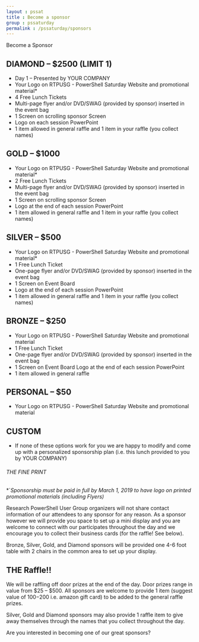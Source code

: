 ```yaml
---
layout : pssat
title : Become a sponsor
group : pssaturday
permalink : /pssaturday/sponsors
---
```


Become a Sponsor

## DIAMOND – $2500 (LIMIT 1)
- Day 1 – Presented by YOUR COMPANY
- Your Logo on RTPUSG - PowerShell Saturday Website and promotional material*
- 4 Free Lunch Tickets
- Multi-page flyer and/or DVD/SWAG (provided by sponsor) inserted in the event bag
- 1 Screen on scrolling sponsor Screen
- Logo on each session PowerPoint
- 1 item allowed in general raffle and 1 item in your raffle (you collect names)

## GOLD – $1000
- Your Logo on RTPUSG - PowerShell Saturday Website and promotional material*
- 2 Free Lunch Tickets
- Multi-page flyer and/or DVD/SWAG (provided by sponsor) inserted in the event bag
- 1 Screen on scrolling sponsor Screen
- Logo at the end of each session PowerPoint
- 1 item allowed in general raffle and 1 item in your raffle (you collect names)

## SILVER – $500
- Your Logo on RTPUSG - PowerShell Saturday Website and promotional material*
- 1 Free Lunch Ticket
- One-page flyer and/or DVD/SWAG (provided by sponsor) inserted in the event bag
- 1 Screen on Event Board
- Logo at the end of each session PowerPoint
- 1 item allowed in general raffle and 1 item in your raffle (you collect names)

## BRONZE – $250
- Your Logo on RTPUSG - PowerShell Saturday Website and promotional material
- 1 Free Lunch Ticket
- One-page flyer and/or DVD/SWAG (provided by sponsor) inserted in the event bag
- 1 Screen on Event Board
Logo at the end of each session PowerPoint
- 1 item allowed in general raffle

## PERSONAL – $50
- Your Logo on RTPUSG - PowerShell Saturday Website and promotional material

## CUSTOM
- If none of these options work for you we are happy to modify and come up with a personalized sponsorship plan (i.e. this lunch provided to you by YOUR COMPANY)
 

###### THE FINE PRINT
*`*Sponsorship must be paid in full by March 1, 2019 to have logo on printed promotional materials (including Flyers)*

Research PowerShell User Group organizers will not share contact information of our attendees to any sponsor for any reason. As a sponsor however we will provide you space to set up a mini display and you are welcome to connect with our participates throughout the day and we encourage you to collect their business cards (for the raffle! See below).

Bronze, Silver, Gold, and Diamond sponsors will be provided one 4-6 foot table with 2 chairs in the common area to set up your display.

 

## THE Raffle!!

We will be raffling off door prizes at the end of the day. Door prizes range in value from $25 – $500. All sponsors are welcome to provide 1 item (suggest value of $100-$200 i.e. amazon gift card) to be added to the general raffle prizes.

Silver, Gold and Diamond sponsors may also provide 1 raffle item to give away themselves through the names that you collect throughout the day.

 

Are you interested in becoming one of our great sponsors?